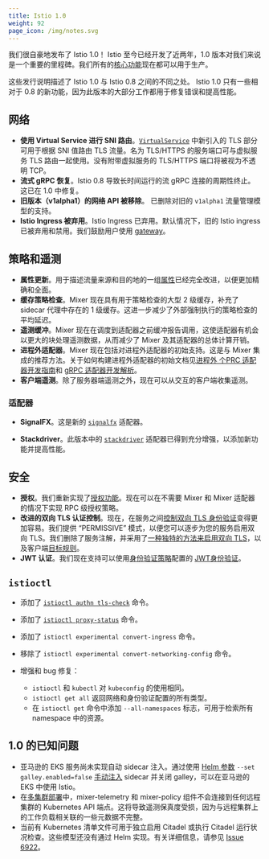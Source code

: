 ```yaml
---
title: Istio 1.0
weight: 92
page_icon: /img/notes.svg
---
```


我们很自豪地发布了 Istio 1.0！ Istio 至今已经开发了近两年，1.0 版本对我们来说是一个重要的里程碑。我们所有的[核心功能](/zh/about/feature-stages/)现在都可以用于生产。

这些发行说明描述了 Istio 1.0 与 Istio 0.8 之间的不同之处。 Istio 1.0 只有一些相对于 0.8 的新功能，因为此版本的大部分工作都用于修复错误和提高性能。

## 网络

- **使用 Virtual Service 进行 SNI 路由**。[`VirtualService`](/docs/reference/config/istio.networking.v1alpha3/#VirtualService) 中新引入的 TLS 部分可用于根据 SNI 值路由 TLS 流量。名为 TLS/HTTPS 的服务端口可与虚拟服务 TLS 路由一起使用。没有附带虚拟服务的 TLS/HTTPS 端口将被视为不透明 TCP。
- **流式 gRPC 恢复**。Istio 0.8 导致长时间运行的流 gRPC 连接的周期性终止。这已在 1.0 中修复。
- **旧版本（v1alpha1）的网络 API 被移除**。 已删除对旧的 `v1alpha1` 流量管理模型的支持。
- **Istio Ingress 被弃用**。Istio Ingress 已弃用。默认情况下，旧的 Istio ingress 已被弃用和禁用。我们鼓励用户使用 [gateway](/zh/docs/concepts/traffic-management/#gateway)。

## 策略和遥测

- **属性更新**。用于描述流量来源和目的地的一组[属性](/docs/reference/config/policy-and-telemetry/attribute-vocabulary/)已经完全改进，以便更加精确和全面。
- **缓存策略检查**。Mixer 现在具有用于策略检查的大型 2 级缓存，补充了 sidecar 代理中存在的 1 级缓存。这进一步减少了外部强制执行的策略检查的平均延迟。
- **遥测缓冲**。Mixer 现在在调度到适配器之前缓冲报告调用，这使适配器有机会以更大的块处理遥测数据，从而减少了 Mixer 及其适配器的总体计算开销。
- **进程外适配器**。Mixer 现在包括对进程外适配器的初始支持。这是与 Mixer 集成的推荐方法。关于如何构建进程外适配器的初始文档见[进程外 个PRC 适配器开发指南](https://github.com/istio/istio/wiki/Out-Of-Process-gRPC-Adapter-Dev-Guide)和 [gRPC 适配器开发解析](https://github.com/istio/istio/wiki/gRPC-Adapter-Walkthrough)。
- **客户端遥测**。除了服务器端遥测之外，现在可以从交互的客户端收集遥测。

### 适配器

- **SignalFX**。这是新的 [`signalfx`](/docs/reference/config/policy-and-telemetry/adapters/signalfx/) 适配器。

- **Stackdriver**。此版本中的 [`stackdriver`](/docs/reference/config/policy-and-telemetry/adapters/stackdriver/) 适配器已得到充分增强，以添加新功能并提高性能。

## 安全

- **授权**。我们重新实现了[授权功能](/zh/docs/concepts/security/#授权和鉴权)。现在可以在不需要 Mixer 和 Mixer 适配器的情况下实现 RPC 级授权策略。
- **改进的双向 TLS 认证控制**。现在，在服务之间[控制双向 TLS 身份验证](/zh/docs/concepts/security/#认证)变得更加容易。我们提供 “PERMISSIVE” 模式，以便您可以逐步为您的服务启用双向 TLS。我们删除了服务注解，并采用了[一种独特的方法来启用双向 TLS](/zh/docs/tasks/security/authn-policy/)，以及客户端[目标规则](/zh/docs/concepts/traffic-management/#目标规则)。
- **JWT 认证**。我们现在支持可以使用[身份验证策略](/zh/docs/concepts/security/#认证策略)配置的 [JWT身份验证](/zh/docs/concepts/security/#认证)。

## `istioctl`

- 添加了 [`istioctl authn tls-check`](/docs/reference/commands/istioctl/#istioctl-authn-tls-check) 命令。

- 添加了 [`istioctl proxy-status`](/docs/reference/commands/istioctl/#istioctl-proxy-status) 命令。

- 添加了 `istioctl experimental convert-ingress` 命令。

- 移除了 `istioctl experimental convert-networking-config` 命令。

- 增强和 bug 修复：

    - `istioctl` 和 `kubectl` 对 `kubeconfig` 的使用相同。
    - `istioctl get all` 返回网络和身份验证配置的所有类型。
    - 在 `istioctl get` 命令中添加 `--all-namespaces` 标志，可用于检索所有 namespace 中的资源。

## 1.0 的已知问题

- 亚马逊的 EKS 服务尚未实现自动 sidecar 注入。通过使用 [Helm 参数](/zh/docs/setup/kubernetes/helm-install) `--set galley.enabled=false` [手动注入](/zh/docs/setup/kubernetes/sidecar-injection/#手工注入-sidecar) sidecar 并关闭 galley，可以在亚马逊的 EKS 中使用 Istio。
- 在[多集群部署](/zh/docs/setup/kubernetes/multicluster-install)中，mixer-telemetry 和 mixer-policy 组件不会连接到任何远程集群的 Kubernetes API 端点。这将导致遥测保真度受损，因为与远程集群上的工作负载相关联的一些元数据不完整。
- 当前有 Kubernetes 清单文件可用于独立启用 Citadel 或执行 Citadel 运行状况检查。这些模型还没有通过 Helm 实现。有关详细信息，请参见 [Issue 6922](https://github.com/istio/istio/issues/6922)。
